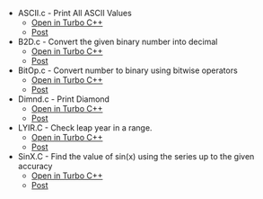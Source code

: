 * ASCII.c - Print All ASCII Values
    * [Open in Turbo C++](http://www.developerinsider.in/assets/pages/runturbocpp.html?run=turbocpp:~developerinsider.in~https://github.com/developerinsider/C-Programming-Example/blob/master/Loops/ASCII.c?raw=true~ASCII.C)
    * [Post](http://www.developerinsider.in/2016/04/10/print-all-ascii-values-c-language-programming/)
* B2D.c - Convert the given binary number into decimal
    * [Open in Turbo C++](http://www.developerinsider.in/assets/pages/runturbocpp.html?run=turbocpp:~developerinsider.in~https://github.com/developerinsider/C-Programming-Example/blob/master/Loops/B2D.c?raw=true~B2D.C)
    * [Post](http://www.developerinsider.in/2016/04/10/convert-a-given-binary-number-into-decimal-number-c-language-programming/)
* BitOp.c - Convert number to binary using bitwise operators
    * [Open in Turbo C++](http://www.developerinsider.in/assets/pages/runturbocpp.html?run=turbocpp:~developerinsider.in~https://github.com/developerinsider/C-Programming-Example/blob/master/Loops/BitOp.c?raw=true~B2DUB.C)
    * [Post](http://www.developerinsider.in/2016/04/10/convert-a-given-binary-number-into-decimal-number-using-bitwise-operator-c-language-programming/)
* Dimnd.c -  Print Diamond
    * [Open in Turbo C++](http://www.developerinsider.in/assets/pages/runturbocpp.html?run=turbocpp:~developerinsider.in~https://github.com/developerinsider/C-Programming-Example/blob/master/Loops/Dimnd.c?raw=true~DIMND.C)
    * [Post](http://www.developerinsider.in/2016/04/10/print-diamond-shape-c-language-programming/)
* LYIR.C -  Check leap year in a range.
    * [Open in Turbo C++](http://www.developerinsider.in/assets/pages/runturbocpp.html?run=turbocpp:~developerinsider.in~https://github.com/developerinsider/C-Programming-Example/blob/master/Loops/LYIR.C?raw=true~LYINR.C)
    * [Post](http://www.developerinsider.in/2016/04/10/check-leap-year-in-a-range-give-by-user-c-language-programming/)
* SinX.C -  Find the value of sin(x) using the series up to the given accuracy
    * [Open in Turbo C++](http://www.developerinsider.in/assets/pages/runturbocpp.html?run=turbocpp:~developerinsider.in~https://github.com/developerinsider/C-Programming-Example/blob/master/Loops/SinX.c?raw=true~SinX.C)
    * [Post](http://www.developerinsider.in/2016/04/10/find-the-value-of-sin-x-using-the-series-up-to-the-given-accuracy-without-using-library-function-c-language-programming/)